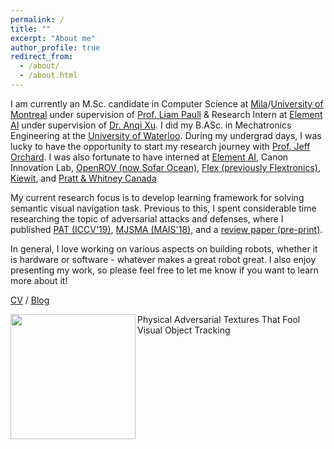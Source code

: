 ```yaml
---
permalink: /
title: ""
excerpt: "About me"
author_profile: true
redirect_from: 
  - /about/
  - /about.html
---
```


I am currently an M.Sc. candidate in Computer Science at [Mila](https://mila.quebec/)/[University of Montreal](https://www.umontreal.ca/) under supervision of [Prof. Liam Paull](https://liampaull.ca/) & Research Intern at [Element AI](https://www.elementai.com/) under supervision of [Dr. Anqi Xu](https://anqixu.me/). I did my B.ASc. in Mechatronics Engineering at the [University of Waterloo](https://uwaterloo.ca/). During my undergrad days, I was lucky to have the opportunity to start my research journey with [Prof. Jeff Orchard](https://cs.uwaterloo.ca/~jorchard/uw/). I was also fortunate to have interned at [Element AI](https://www.elementai.com/), Canon Innovation Lab, [OpenROV (now Sofar Ocean)](https://www.sofarocean.com/), [Flex (previously Flextronics)](https://flex.com/), [Kiewit](https://www.kiewit.ca/en/), and [Pratt & Whitney Canada](https://www.pwc.ca/en/)

My current research focus is to develop learning framework for solving semantic visual navigation task. Previous to this, I spent considerable time researching the topic of adversarial attacks and defenses, where I published [PAT (ICCV'19)](https://arxiv.org/abs/1904.11042), [MJSMA (MAIS'18)](https://arxiv.org/abs/1808.07945), and a [review paper (pre-print)](https://arxiv.org/abs/1911.05268).

In general, I love working on various aspects on building robots, whether it is hardware or software - whatever makes a great robot great. I also enjoy presenting my work, so please feel free to let me know if you want to learn more about it!

[CV](https://rrwiyatn.github.io/files/CV_REY_WIYATNO.pdf) / [Blog](https://rrwiyatn.github.io/blog/)



<img align="left" width="200" height="200" src="https://rrwiyatn.github.io/files/pat_thumbnail.jpg">

Physical Adversarial Textures That Fool Visual Object Tracking


<!-- Education
======
* M.Sc. Candidate in Computer Science, Montreal Institute of Learning Algorithms - University of Montreal
  * Advisor: Prof. Liam Paull
  * Topic: Robotics and Machine Learning (TBD)
* B.ASc. in Mechatronics Engineering, Honours, Co-operative Program, University of Waterloo, Class of 2019
  * Graduation Awards: Dean's Honours List, With Distinction -->

<!-- Research Experience
======
* Research Intern - Element AI (January 2018 - Present)
  * Advisor: Dr. Anqi Xu
  * Topic: Robotics, adversarial examples
* Research Assistant - Neurocognitive Computing Lab at the University of Waterloo (September 2017 - December 2017)
  * Advisor: Prof. Jeff Orchard
  * Topic: Computational neuroscience, neural networks -->

<!-- Industrial Experience
======
* Backend and Deep Learning Engineer - Canon Innovation Lab (May 2017 - August 2017)
* Mechatronics Engineer - OpenROV (now Sofar Ocean) (May 2016 - December 2016)
* Computer Vision, Human Machine Interface, and Test Engineer - Flex, Automotive Division (formerly Flextronics) (January 2016 - April 2016)
* Computer Vision, Human Machine Interface, and Test Engineer - Flex, Automotive Division (formerly Flextronics) (May 2015 - August 2015) -->

<!-- Skills & Knowledge
======

**Machine Learning:**
CNN, RNN, LSTM, autoencoders, Generative Adversarial Networks (GAN), adversarial domain adaptation (e.g., CycleGAN, etc.), adversarial attacks, adversarial defenses, explainability (e.g., Class Activation Mapping, Grad-CAM, etc.), meta learning (e.g., Model-Agnostic Meta-Learning (MAML), Prototypical Networks, etc.), semantic visual navigation, reinforcement learning (basics)

**Computer Vision:**
Object detection (e.g, RCNN, Fast(er) RCNN, Single Shot Multibox Detector (SSD), etc.), object tracking (e.g., GOTURN, SiamFC, etc.), image segmentation (e.g., Fully Convolutional Networks (FCN), Tiramisu One Hundred Layers, U-Net, etc.), object pose estimation (e.g. PoseCNN, etc.), human pose estimation (e.g., 3D pose estimation via adversarial learning, DeepPose, Convolutional Pose Machines, Stacked Hourglass Networks, etc.), camera relocalization (PoseNet, SPP-Net, etc.), classical vision algorithms (e.g., edge detectors, Hough transform, optical flow, etc.), stereo geometry

**Control Theory:**
Proportional-integral-derivative (PID) controller, controller/plant discretization, controller emulation, pole placement designs, state-space models, direct design of digital controller, system identification

**Software Design Tools:** 
Keras, TensorFlow, ROS, Gazebo, MoveIt, NumPy, SciPy, OpenCV, ScikitLearn, C, C++, Python, Lua, Matlab, AVR, Arduino, Processing, Docker, Flask, LabVIEW, Linux, Mac, Windows

**Hardware Design Tools:**
​Altium, Eagle, LTSpice, Autodesk Inventor, OpenSCAD, SolidWorks, ANSYS, ANSYS AIM

**Robotics (Firmware/Electrical):** 
Microcontrollers & SoC (e.g., Arduino, RaspberryPi, NVIDIA Jetson, etc.), Wi-Fi microcontrollers, circuits design, PCB layout, electronics troubleshooting, SMD soldering, rework​

**Robotics (Mechanical):**
CAD, product design, design for manufacturing, design for assembly, finite element analysis, injection molding, rapid prototyping, additive manufacturing, laser cutting -->
